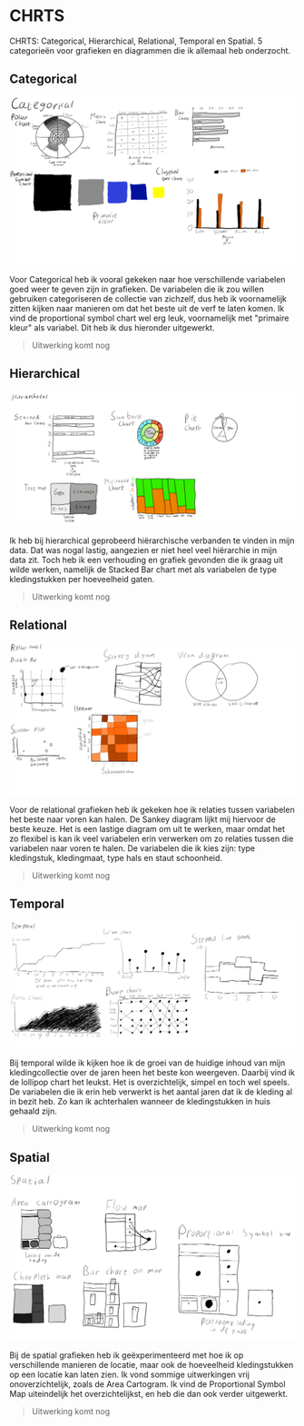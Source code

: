 # CHRTS

CHRTS: Categorical, Hierarchical, Relational, Temporal en Spatial. 5 categorieën voor grafieken en diagrammen die ik allemaal heb onderzocht.

## Categorical

![Schetsen van categorical grafieken](../.gitbook/assets/categorical_schetsen.png)

Voor Categorical heb ik vooral gekeken naar hoe verschillende variabelen goed weer te geven zijn in grafieken. De variabelen die ik zou willen gebruiken categoriseren de collectie van zichzelf, dus heb ik voornamelijk zitten kijken naar manieren om dat het beste uit de verf te laten komen. Ik vind de proportional symbol chart wel erg leuk, voornamelijk met "primaire kleur" als variabel. Dit heb ik dus hieronder uitgewerkt.

> Uitwerking komt nog

## Hierarchical

![Schetsen van hierarchical grafieken](../.gitbook/assets/hierarchical_schetsen.png)

Ik heb bij hierarchical geprobeerd hiërarchische verbanden te vinden in mijn data. Dat was nogal lastig, aangezien er niet heel veel hiërarchie in mijn data zit. Toch heb ik een verhouding en grafiek gevonden die ik graag uit wilde werken, namelijk de Stacked Bar chart met als variabelen de type kledingstukken per hoeveelheid gaten.

> Uitwerking komt nog

## Relational

![Schetsen van relational grafieken](../.gitbook/assets/relational_schetsen.png)

Voor de relational grafieken heb ik gekeken hoe ik relaties tussen variabelen het beste naar voren kan halen. De Sankey diagram lijkt mij hiervoor de beste keuze. Het is een lastige diagram om uit te werken, maar omdat het zo flexibel is kan ik veel variabelen erin verwerken om zo relaties tussen die variabelen naar voren te halen. De variabelen die ik kies zijn: type kledingstuk, kledingmaat, type hals en staut schoonheid.

> Uitwerking komt nog

## Temporal

![Schetsen van temporal grafieken](../.gitbook/assets/temporal_schetsen.png)

Bij temporal wilde ik kijken hoe ik de groei van de huidige inhoud van mijn kledingcollectie over de jaren heen het beste kon weergeven. Daarbij vind ik de lollipop chart het leukst. Het is overzichtelijk, simpel en toch wel speels. De variabelen die ik erin heb verwerkt is het aantal jaren dat ik de kleding al in bezit heb. Zo kan ik achterhalen wanneer de kledingstukken in huis gehaald zijn.

> Uitwerking komt nog

## Spatial

![Schetsen van spatial grafieken](../.gitbook/assets/spatial_schetsen.png)

Bij de spatial grafieken heb ik geëxperimenteerd met hoe ik op verschillende manieren de locatie, maar ook de hoeveelheid kledingstukken op een locatie kan laten zien. Ik vond sommige uitwerkingen vrij onoverzichtelijk, zoals de Area Cartogram. Ik vind de Proportional Symbol Map uiteindelijk het overzichtelijkst, en heb die dan ook verder uitgewerkt.

> Uitwerking komt nog

